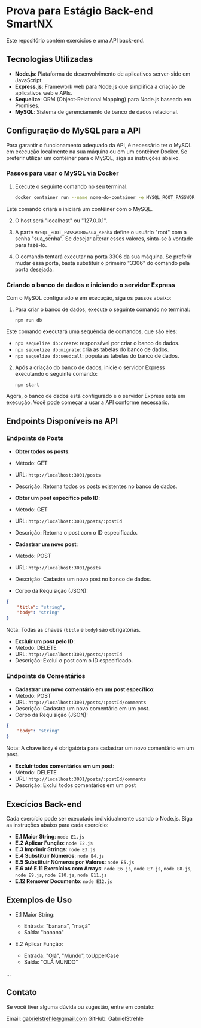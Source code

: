 # Prova para Estágio Back-end SmartNX

Este repositório contém exercícios e uma API back-end.

## Tecnologias Utilizadas

- **Node.js**: Plataforma de desenvolvimento de aplicativos server-side em JavaScript.
- **Express.js**: Framework web para Node.js que simplifica a criação de aplicativos web e APIs.
- **Sequelize**: ORM (Object-Relational Mapping) para Node.js baseado em Promises.
- **MySQL**: Sistema de gerenciamento de banco de dados relacional.

## Configuração do MySQL para a API

Para garantir o funcionamento adequado da API, é necessário ter o MySQL em execução localmente na sua máquina ou em um contêiner Docker. Se preferir utilizar um contêiner para o MySQL, siga as instruções abaixo.

### Passos para usar o MySQL via Docker

1. Execute o seguinte comando no seu terminal:

    ```bash
    docker container run --name nome-do-container -e MYSQL_ROOT_PASSWORD=sua_senha -d -p 3306:3306 mysql:8.0.29
    ```
Este comando criará e iniciará um contêiner com o MySQL.

2. O host será "localhost" ou "127.0.0.1".

3. A parte `MYSQL_ROOT_PASSWORD=sua_senha` define o usuário "root" com a senha "sua_senha". Se desejar alterar esses valores, sinta-se à vontade para fazê-lo.

4. O comando tentará executar na porta 3306 da sua máquina. Se preferir mudar essa porta, basta substituir o primeiro "3306" do comando pela porta desejada.

### Criando o banco de dados e iniciando o servidor Express

Com o MySQL configurado e em execução, siga os passos abaixo:

1. Para criar o banco de dados, execute o seguinte comando no terminal:


    ```
    npm run db
    ```

Este comando executará uma sequência de comandos, que são eles:

- `npx sequelize db:create`: responsável por criar o banco de dados.
- `npx sequelize db:migrate`: cria as tabelas do banco de dados.
- `npx sequelize db:seed:all`: popula as tabelas do banco de dados.

2. Após a criação do banco de dados, inicie o servidor Express executando o seguinte comando:


    ```
    npm start
    ```

Agora, o banco de dados está configurado e o servidor Express está em execução. Você pode começar a usar a API conforme necessário.

## Endpoints Disponíveis na API

### Endpoints de Posts

- **Obter todos os posts**:
- Método: GET
- URL: `http://localhost:3001/posts`
- Descrição: Retorna todos os posts existentes no banco de dados.

- **Obter um post específico pelo ID**:
- Método: GET
- URL: `http://localhost:3001/posts/:postId`
- Descrição: Retorna o post com o ID especificado.

- **Cadastrar um novo post**:
- Método: POST
- URL: `http://localhost:3001/posts`
- Descrição: Cadastra um novo post no banco de dados.
- Corpo da Requisição (JSON):
 ```json
 {
     "title": "string",
     "body": "string"
 }
 ```
 Nota: Todas as chaves (`title` e `body`) são obrigatórias.

- **Excluir um post pelo ID**:
- Método: DELETE
- URL: `http://localhost:3001/posts/:postId`
- Descrição: Exclui o post com o ID especificado.

### Endpoints de Comentários

- **Cadastrar um novo comentário em um post específico**:
- Método: POST
- URL: `http://localhost:3001/posts/:postId/comments`
- Descrição: Cadastra um novo comentário em um post.
- Corpo da Requisição (JSON):
 ```json
 {
     "body": "string"
 }
 ```
 Nota: A chave `body` é obrigatória para cadastrar um novo comentário em um post. 

- **Excluir todos comentários em um post**:
- Método: DELETE
- URL: `http://localhost:3001/posts/:postId/comments`
- Descrição: Exclui todos comentários em um post
## Execícios Back-end

Cada exercício pode ser executado individualmente usando o Node.js. Siga as instruções abaixo para cada exercício:

- **E.1 Maior String**: `node E1.js`
- **E.2 Aplicar Função**: `node E2.js`
- **E.3 Imprimir Strings**: `node E3.js`
- **E.4 Substituir Números**: `node E4.js`
- **E.5 Substituir Números por Valores**: `node E5.js`
- **E.6 até E.11 Exercícios com Arrays**: `node E6.js`, `node E7.js`, `node E8.js`, `node E9.js`, `node E10.js`, `node E11.js`
- **E.12 Remover Documento**: `node E12.js`

## Exemplos de Uso

- E.1 Maior String:

  - Entrada: "banana", "maçã"
  - Saída: "banana"

- E.2 Aplicar Função:
  - Entrada: "Olá", "Mundo", toUpperCase
  - Saída: "OLÁ MUNDO"

...

## Contato

Se você tiver alguma dúvida ou sugestão, entre em contato:

Email: gabrielstrehle@gmail.com
GitHub: GabrielStrehle
